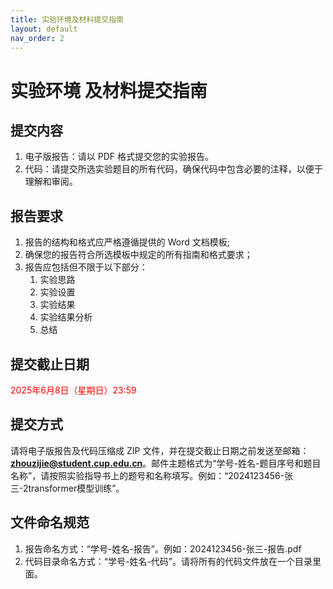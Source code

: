```yaml
---
title: 实验环境及材料提交指南
layout: default
nav_order: 2
---
```

# 实验环境 及材料提交指南
## 提交内容
1.	电子版报告：请以 PDF 格式提交您的实验报告。
2.	代码：请提交所选实验题目的所有代码，确保代码中包含必要的注释，以便于理解和审阅。

## 报告要求

1. 报告的结构和格式应严格遵循提供的 Word 文档模板;
2. 确保您的报告符合所选模板中规定的所有指南和格式要求；
3. 报告应包括但不限于以下部分：
   1. 实验思路
   2. 实验设置
   3. 实验结果
   4. 实验结果分析
   5. 总结

## 提交截止日期
<font color='red'>2025年6月8日（星期日）23:59</font>

## 提交方式
请将电子版报告及代码压缩成 ZIP 文件，并在提交截止日期之前发送至邮箱：**zhouzijie@student.cup.edu.cn**。邮件主题格式为“学号-姓名-题目序号和题目名称”，请按照实验指导书上的题号和名称填写。例如：“2024123456-张三-2transformer模型训练”。
## 文件命名规范
1.	报告命名方式：“学号-姓名-报告”。例如：2024123456-张三-报告.pdf
2.	代码目录命名方式：“学号-姓名-代码”。请将所有的代码文件放在一个目录里面。
